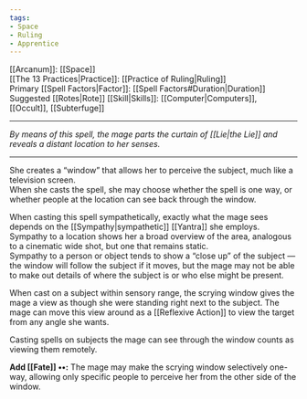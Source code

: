 ```yaml
---
tags:
- Space
- Ruling
- Apprentice
---
```


[[Arcanum]]: [[Space]]\
[[The 13 Practices|Practice]]: [[Practice of Ruling|Ruling]]\
Primary [[Spell Factors|Factor]]: [[Spell Factors#Duration|Duration]]\
Suggested [[Rotes|Rote]] [[Skill|Skills]]: [[Computer|Computers]], [[Occult]], [[Subterfuge]]

---

_By means of this spell, the mage parts the curtain of [[Lie|the Lie]] and reveals a distant location to her senses._

---

She creates a “window” that allows her to perceive the subject, much like a television screen.\
When she casts the spell, she may choose whether the spell is one way, or whether people at the location can see back through the window.

When casting this spell sympathetically, exactly what the mage sees depends on the [[Sympathy|sympathetic]] [[Yantra]] she employs.\
Sympathy to a location shows her a broad overview of the area, analogous to a cinematic wide shot, but one that remains static.\
Sympathy to a person or object tends to show a “close up” of the subject — the window will follow the subject if it moves, but the mage may not be able to make out details of where the subject is or who else might be present.

When cast on a subject within sensory range, the scrying window gives the mage a view as though she were standing right next to the subject. The mage can move this view around as a [[Reflexive Action]] to view the target from any angle she wants.

Casting spells on subjects the mage can see through the window counts as viewing them remotely.

**Add [[Fate]] ••:** The mage may make the scrying window selectively one-way, allowing only specific people to perceive her from the other side of the window.